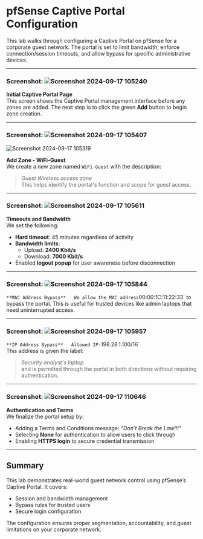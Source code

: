 # pfSense Captive Portal Configuration

This lab walks through configuring a Captive Portal on pfSense for a corporate guest network. The portal is set to limit bandwidth, enforce connection/session timeouts, and allow bypass for specific administrative devices.

---

### Screenshot: ![Screenshot 2024-09-17 105240](https://github.com/user-attachments/assets/d1a942ed-9d69-47a0-9a7c-ac50c820e4c7)
**Initial Captive Portal Page**  
This screen shows the Captive Portal management interface before any zones are added. The next step is to click the green **Add** button to begin zone creation.

---

### Screenshot: ![Screenshot 2024-09-17 105407](https://github.com/user-attachments/assets/fe18b882-8170-44c3-a891-6080bf1688a4)
 ![Screenshot 2024-09-17 105319](https://github.com/user-attachments/assets/c4955535-72d6-4770-ba8b-3e6222b0d7ec)

**Add Zone - WiFi-Guest**  
We create a new zone named `WiFi-Guest` with the description:  
> _Guest Wireless access zone_  
This helps identify the portal's function and scope for guest access.

---

### Screenshot: ![Screenshot 2024-09-17 105611](https://github.com/user-attachments/assets/a9a5ff3d-b13b-4c9f-9b64-b09bb10c4fa0)
**Timeouts and Bandwidth**  
We set the following:
- **Hard timeout**: 45 minutes regardless of activity  
- **Bandwidth limits**:  
  - Upload: **2400 Kbit/s**  
  - Download: **7000 Kbit/s**  
- Enabled **logout popup** for user awareness before disconnection

---

### Screenshot: ![Screenshot 2024-09-17 105844](https://github.com/user-attachments/assets/cf520b32-ad8c-448b-89f1-4e146059733c)

`
**MAC Address Bypass**  
We allow the MAC address `00:00:1C:11:22:33` to bypass the portal. This is useful for trusted devices like admin laptops that need uninterrupted access.

---

### Screenshot: ![Screenshot 2024-09-17 105957](https://github.com/user-attachments/assets/59cd89cd-0dd0-4ef5-971a-6206aa297124)

`
**IP Address Bypass**  
Allowed IP: `198.28.1.100/16`  
This address is given the label:  
> _Security analyst's laptop_  
and is permitted through the portal in both directions without requiring authentication.

---

### Screenshot: ![Screenshot 2024-09-17 110646](https://github.com/user-attachments/assets/2fe09c46-99a5-4d8b-b0c6-649df9ee4c60)

**Authentication and Terms**  
We finalize the portal setup by:
- Adding a Terms and Conditions message: _“Don’t Break the Law!!!”_
- Selecting **None** for authentication to allow users to click through
- Enabling **HTTPS login** to secure credential transmission

---

## Summary

This lab demonstrates real-world guest network control using pfSense’s Captive Portal. It covers:
- Session and bandwidth management
- Bypass rules for trusted users
- Secure login configuration

The configuration ensures proper segmentation, accountability, and guest limitations on your corporate network.
